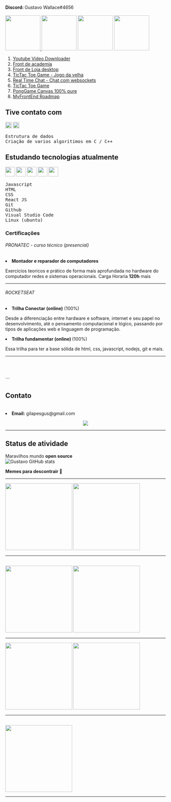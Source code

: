 <b>Discord: </b>Gustavo Wallace#4656 <img width="12" src="https://cdn-icons-png.flaticon.com/512/210/210545.png"><br>
<br>
<a href="https://gustavocodigo.github.io/TicTacToeGame/"><img height="110" src="https://user-images.githubusercontent.com/108258194/238660742-91de84da-99f5-4842-b5eb-707599416dc5.png"> <img height="110" src="https://user-images.githubusercontent.com/108258194/238660982-ebb14e6f-ad3b-4198-b468-4dfecd26d9b0.png"></a>  <a href="https://github.com/gustavocodigo/Youtube-downloader"> <img height="110" src="https://github.com/gustavocodigo/gustavocodigo/assets/108258194/4d9401cf-1d82-46e6-8fc9-4f04dc8d5ca2"></a>
<img src=https://github.com/gustavocodigo/gustavocodigo/assets/108258194/9f2c4eb0-439a-4def-b350-2cc5e25aa9c2 height=110>


  <ol>
  <li><a href="https://github.com/gustavocodigo/Youtube-downloader">Youtube Video Downloader</a></li>
   <li><a href="https://github.com/gustavocodigo/Academia-x1">Front de academia</a></li>
    <li><a href="https://github.com/gustavocodigo/NexusRP-reward1">Front de Loja desktop</a></li>
    <li><a href="https://github.com/gustavocodigo/TicTacToeGame/">TicTac Toe Game - Jogo da velha</a></li>
  <li><a href="https://boatneck-swamp-universe.glitch.me/">Real Time Chat - Chat com websockets</a></li>
  <li><a href="https://github.com/gustavocodigo/TicTacToeGame/">TicTac Toe Game</a></li>
  <li><a href="https://github.com/gustavocodigo/Pong-Game-ui-Canvas-Javascript/">PongGame Canvas 100% pure</a></li>
       
 <li><a href="https://gustavocodigo.github.io/MyFrontEndRoadMap/">MyFrontEnd Roadmap</a></li>
</ol>


## Tive contato com
<img width="20" src="https://cdn.jsdelivr.net/gh/devicons/devicon/icons/c/c-original.svg" /> <img width="20" src="https://cdn.jsdelivr.net/gh/devicons/devicon/icons/cplusplus/cplusplus-plain.svg" />
          


<pre>
Estrutura de dados
Criação de varios algoritimos em C / C++
</pre>

## Estudando tecnologias atualmente
<img width="30" src="https://cdn.jsdelivr.net/gh/devicons/devicon/icons/javascript/javascript-original.svg" />  <img width="30" src="https://cdn.jsdelivr.net/gh/devicons/devicon/icons/html5/html5-original-wordmark.svg" /> <img width="30" src="https://cdn.jsdelivr.net/gh/devicons/devicon/icons/css3/css3-original-wordmark.svg" />  <img width="30" src="https://cdn.jsdelivr.net/gh/devicons/devicon/icons/git/git-original-wordmark.svg" /> <img width="30" src="https://cdn.jsdelivr.net/gh/devicons/devicon/icons/vscode/vscode-original.svg" />



<pre>
Javascript
HTML
CSS
React JS
Git
Github
Visual Studio Code
Linux (ubuntu)
</pre>




<h3>Certificações</h3>
<h6>PRONATEC - curso técnico (presencial)</h6>
   <li><b>Montador e reparador de computadores</b>
    
    
  <p>Exercicios teoricos e prático de forma mais aprofundada no hardware do computador redes e sistemas operacionais.
Carga Horaria <b>120h</b> mais</p>
  </li>
<hr>
  <h6>ROCKETSEAT</h6>
  <li><b>Trilha Conectar (online)</b> (100%)
    <p>Desde a diferenciação entre hardware e software, internet e seu papel no desenvolvimento, até o pensamento computacional e lógico, passando por tipos de aplicações web e linguagem de programação.</p>
   </li>
<!-- <img width=180 src="https://github.com/gustavocodigo/gustavocodigo/assets/108258194/88a68eb5-0958-43c6-a87a-96fd9ac96f14">
   -->
   <li><b>Trilha fundamentar (online) </b>(100%)

<p>
       Essa trilha para ter a base sólida de html, css, javascript, nodejs, git e mais.
       </p>
</li>
   
   <hr>
  <br>
  <br>
  <br>
 ```

 
## Contato
  
  
  <br>
  
  
 
  <li><b>Email:</b> gilapesgus@gmail.com</li> 
  


  
  
  <p align="center">

  <img src="https://raw.githubusercontent.com/rafaballerini/rafaballerini/output/github-contribution-grid-snake.svg">
<hr>



## Status de atividade
Maravilhos mundo <b>open source</b>
<br>
![Gustavo GitHub stats](https://github-readme-stats.vercel.app/api?username=gustavocodigo&show_icons=true&count_private=true)

</p>
  <caption><b>Memes para descontrair 🤣 </caption>
  <br>
  <hr>
  <img height=210  src="https://img1.daumcdn.net/thumb/R1280x0/?scode=mtistory2&fname=https%3A%2F%2Fblog.kakaocdn.net%2Fdn%2FtSsm0%2Fbtrp00uk88r%2FKrfeV5ikdTKEKWt0KO66A0%2Fimg.jpg">
  <img height=210 src="https://encrypted-tbn0.gstatic.com/images?q=tbn:ANd9GcSRJYDawJ6u23_VZmIpJj3S9oCSPfVzAK8L1w&usqp=CAU">
  <hr>
 
  
  <br>

  <img height=210 src="https://encrypted-tbn0.gstatic.com/images?q=tbn:ANd9GcTVZzbLd2htyXQdgi9SaJ9z7FQCeduktSvWRSUiEuyf07Nfa7LPV4PkYcSm&s=10">
  <img height=210 src="https://encrypted-tbn0.gstatic.com/images?q=tbn:ANd9GcSzSgYAgAxeWYzq3EBcRJZOAsHwtHUzyhCcJQ&usqp=CAU">
  <hr>
  <img height=210 src="https://encrypted-tbn0.gstatic.com/images?q=tbn:ANd9GcSCCJPia1kXg7FdX6OluYmVO_CcTKBeqHV6rw&usqp=CAU">
  <img height=210 src="https://encrypted-tbn0.gstatic.com/images?q=tbn:ANd9GcS0TP-lM-LVwupI47q6R1tANVrTrn_nlOROUw&usqp=CAU">
  <hr>

  <br>
 
  <img height=210 src="https://encrypted-tbn0.gstatic.com/images?q=tbn:ANd9GcQJUbQ6DEjIPzbu7GWjpGjfXSkR-FS2Zep7oA&usqp=CAU">
  
  <hr>
 

